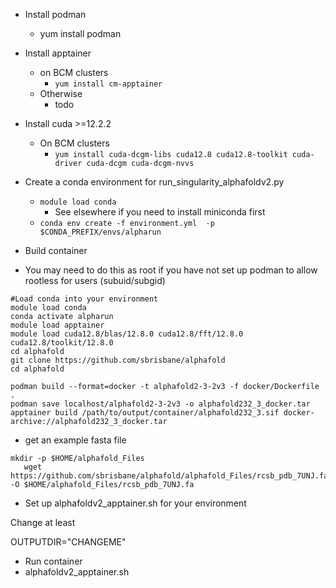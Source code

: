  * Install podman 
    * yum install podman
 * Install apptainer
    * on BCM clusters
       * `yum install cm-apptainer`
    * Otherwise
       * todo
 * Install cuda >=12.2.2
   * On BCM clusters
     * `yum install cuda-dcgm-libs cuda12.8 cuda12.8-toolkit cuda-driver cuda-dcgm cuda-dcgm-nvvs`
   

 * Create a conda environment for run_singularity_alphafoldv2.py
   * `module load conda` 
     * See elsewhere if you need to install miniconda first
   * `conda env create -f environment.yml  -p $CONDA_PREFIX/envs/alpharun`
  
* Build container
* You may need to do this as root if you have not set up podman to allow rootless for users (subuid/subgid)
  
```
#Load conda into your environment
module load conda
conda activate alpharun
module load apptainer
module load cuda12.8/blas/12.8.0 cuda12.8/fft/12.8.0 cuda12.8/toolkit/12.8.0 
cd alphafold
git clone https://github.com/sbrisbane/alphafold
cd alphafold

podman build --format=docker -t alphafold2-3-2v3 -f docker/Dockerfile .
podman save localhost/alphafold2-3-2v3 -o alphafold232_3_docker.tar
apptainer build /path/to/output/container/alphafold232_3.sif docker-archive://alphafold232_3_docker.tar
```
* get an example fasta file
 ```
 mkdir -p $HOME/alphafold_Files
    wget https://github.com/sbrisbane/alphafold/alphafold_Files/rcsb_pdb_7UNJ.fa -O $HOME/alphafold_Files/rcsb_pdb_7UNJ.fa
```
  
* Set up alphafoldv2_apptainer.sh for your environment

Change at least 

OUTPUTDIR="CHANGEME"

*  Run container
  *  alphafoldv2_apptainer.sh
